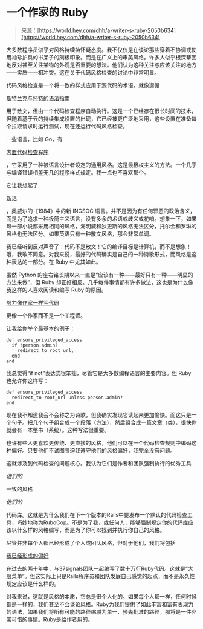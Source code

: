 <!--yml

类别：未分类

日期：2024-05-27 14:31:32

-->

# 一个作家的 Ruby

> 来源：[https://world.hey.com/dhh/a-writer-s-ruby-2050b634](https://world.hey.com/dhh/a-writer-s-ruby-2050b634)

大多数程序员似乎对风格持续持怀疑态度。我不仅仅是在谈论那些穿着不协调或使用袖珍护具的书呆子的刻板印象。而是在广义上的审美风格。许多人似乎根深蒂固地反对甚至关注某物的外观是否重要的想法。他们认为这种关注与应该关注的地方——实质——相冲突。这在关于代码风格检查的讨论中非常明显。

代码风格检查是一个将一致的样式应用于源代码的术语。就像遵循

[斯特兰克与怀特的语法指南](https://www.amazon.com/Elements-Style-Fourth-William-Strunk/dp/020530902X)

用于散文，但由一个代码检查程序自动执行。这是一个已经存在很长时间的技术，但随着基于云的持续集成设置的出现，它已经被更广泛地采用，这些设置在准备每个拉取请求时运行测试，现在还运行代码风格检查。

一些语言，比如 Go，有

[内置代码检查程序](https://go.dev/blog/gofmt)

，它采用了一种被语言设计者设定的通用风格。这是最极权主义的方法。一个几乎与编译错误相差无几的程序样式规定。我一点也不喜欢那个。

它让我想起了

[新话](https://bookanalysis.com/1984/newspeak/)

，奥威尔的《1984》中的新 INGSOC 语言。并不是因为有任何邪恶的政治含义，而是为了追求一种极简主义语言，没有多余的术语或歧义或花哨。想象一下，如果每一部小说都采用相同的风格，海明威和狄更斯的风格无法区分，托尔金和罗琳的风格也无法区分。如果英语只有一种散文风格，那会非常单调。

我已经听到反对声音了：代码不是散文！它的编译目标是计算机，而不是想象！哦，我敢不同意。对我来说，最好的代码确实是自己的一种诗歌形式，而风格是这种表达的一部分。在 Ruby 中尤其如此。

虽然 Python 的座右铭长期以来一直是“应该有一种——最好只有一种——明显的方法来做”，但 Ruby 却正好相反。几乎每件事情都有许多做法，这也是为什么像我这样的人喜欢阅读和编写 Ruby 的原因。

[努力像作家一样写代码](https://www.youtube.com/watch?v=9LfmrkyP81M)

更像一个作家而不是一个工程师。

让我给你举个最基本的例子：

```
def ensure_privileged_access
  if !person.admin?
    redirect_to root_url,
  end
end
```

我总觉得“if not”表达式很笨拙，尽管它是大多数编程语言的主要内容。但 Ruby 也允许你这样写：

```
def ensure_privileged_access
  redirect_to root_url unless person.admin?
end
```

现在我不知道我会不会称之为诗歌，但我确实发现它读起来更加愉快。而这只是一个句子。把几个句子组合成一个段落（方法），然后组合成一篇文章（类），很快你就会有一本整书（系统）。这种写法很重要。

也许有些人更喜欢更传统、更直接的风格，他们可以在一个代码检查规则中编码这种偏好。只要他们不试图强迫我遵守他们的风格偏好，我完全没有问题。

这就涉及到代码检查的问题核心。我认为它们是作者和团队强制执行的优秀工具

*他们的*

一致的风格

*他们的*

代码库。这就是为什么我们在下一个版本的Rails中要发布一个默认的代码检查工具，巧妙地称为RuboCop。不是为了我，或任何人，能够强制规定你的代码库应该以什么样的风格编写，而是为了你可以找到并执行你自己的风格。

尽管并非每个人都已经形成了个人或团队风格，但对于他们，我们将包括

[我已经形成的偏好](https://github.com/rails/rubocop-rails-omakase/)

在过去的两十年中，与37signals团队一起编写了数十万行Ruby代码。这就是“大厨菜单”。但这实际上只是Rails程序员和团队发展自己感觉的起点，而不是永久性规定应该是什么样的。

对我来说，这就是风格的本质，它总是很个人化的。如果每个人都一样，任何时候都是一样的，我们甚至不会谈论风格。Ruby为我们提供了如此丰富和富有表现力的语法，如果我们将所有可能的路径缩减为单一、预先批准的路径，那将是一件非常可惜的事情。Ruby是给作者用的。
